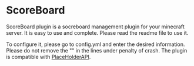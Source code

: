 # ScoreBoard
 ScoreBoard plugin is a socreboard management plugin for your minecraft server. It is easy to use and complete. Please read the readme file to use it.
 
 
To configure it, please go to config.yml and enter the desired information. Please do not remove the "" in the lines under penalty of crash. The plugin is compatible with [PlaceHolderAPI](https://github.com/PlaceholderAPI/PlaceholderAPI). 
